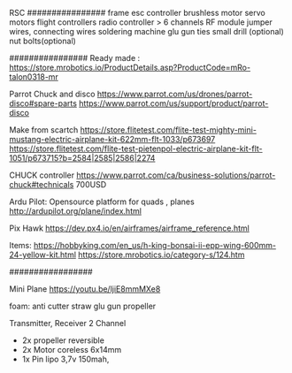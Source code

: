 RSC
################
frame
esc controller
brushless motor
servo motors
flight controllers
radio controller > 6 channels
RF module
jumper wires, connecting wires
soldering machine
glu gun
ties
small drill (optional)
nut bolts(optional)


################
Ready made :
https://store.mrobotics.io/ProductDetails.asp?ProductCode=mRo-talon0318-mr

Parrot Chuck and disco
https://www.parrot.com/us/drones/parrot-disco#spare-parts
https://www.parrot.com/us/support/product/parrot-disco

Make from scartch
https://store.flitetest.com/flite-test-mighty-mini-mustang-electric-airplane-kit-622mm-flt-1033/p673697
https://store.flitetest.com/flite-test-pietenpol-electric-airplane-kit-flt-1051/p673715?b=2584|2585|2586|2274


CHUCK controller
https://www.parrot.com/ca/business-solutions/parrot-chuck#technicals 700USD

Ardu Pilot: Opensource platform for quads , planes
http://ardupilot.org/plane/index.html

Pix Hawk
https://dev.px4.io/en/airframes/airframe_reference.html

Items:
https://hobbyking.com/en_us/h-king-bonsai-ii-epp-wing-600mm-24-yellow-kit.html
https://store.mrobotics.io/category-s/124.htm



#################


Mini Plane
https://youtu.be/ljiE8mmMXe8

foam:
anti cutter
straw
glu gun
propeller

Transmitter, Receiver 2 Channel
- 2x propeller reversible
- 2x Motor coreless 6x14mm
- 1x Pin lipo 3,7v 150mah,


#####
